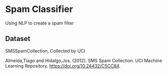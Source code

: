 # Spam Classifier

Using NLP to create a spam filter

## Dataset 
SMSSpamCollection, Collected by UCI

Almeida,Tiago and Hidalgo,Jos. (2012). SMS Spam Collection. UCI Machine Learning Repository. https://doi.org/10.24432/C5CC84.
